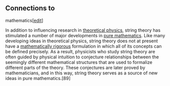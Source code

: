 ## Connections to
mathematics[[edit](/w/index.php?title=String\_theory&action=edit&section=21
"Edit section: Connections to mathematics")]

In addition to influencing research in [theoretical
physics](/wiki/Theoretical\_physics "Theoretical physics"), string theory has
stimulated a number of major developments in [pure
mathematics](/wiki/Pure\_mathematics "Pure mathematics"). Like many developing
ideas in theoretical physics, string theory does not at present have a
[mathematically rigorous](/wiki/Mathematical\_rigor "Mathematical rigor")
formulation in which all of its concepts can be defined precisely. As a
result, physicists who study string theory are often guided by physical
intuition to conjecture relationships between the seemingly different
mathematical structures that are used to formalize different parts of the
theory. These conjectures are later proved by mathematicians, and in this way,
string theory serves as a source of new ideas in pure mathematics.[89]
